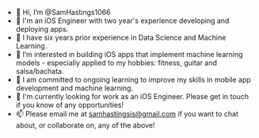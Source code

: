 - 👋 Hi, I’m @SamHastings1066
- 📱 I'm an iOS Engineer with two year's experience developing and deploying apps.
- 🤖 I have six years prior experience in Data Science and Machine Learning.
- 👀 I’m interested in building iOS apps that implement machine learning models - especially applied to my hobbies: fitness, guitar and salsa/bachata.
- 🌱 I am committed to ongoing learning  to improve my skills in mobile app development and machine learning.
- 💞️ I'm currently looking for work as an iOS Engineer. Please get in touch if you know of any opportunities!
- 📫 Please email me at samhastingsis@gmail.com if you want to chat about, or collaborate on, any of the above!
